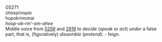 <body>
  <p>G5271<br>  ὑποκρίνομαι  <br> hupokrinomai  <br><i>hoop-ok-rin‘-om-ahee </i><br>Middle voice from <a href="g5259.htm">5259</a> and <a href="g2919.htm">2919</a>  to <i>decide</i> (<i>speak</i> or <i>act</i>) <i>under</i> a false part, that is, (figuratively) <i>dissemble</i> (<i>pretend</i>): - feign.<br></p>
 </body>